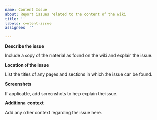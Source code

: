 ```yaml
---
name: Content Issue
about: Report issues related to the content of the wiki
title: ''
labels: content-issue
assignees: ''

---
```


**Describe the issue**

Include a copy of the material as found on the wiki and explain the issue.

**Location of the issue**

List the titles of any pages and sections in which the issue can be found.

**Screenshots**

If applicable, add screenshots to help explain the issue.

**Additional context**

Add any other context regarding the issue here.
